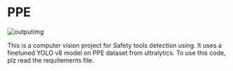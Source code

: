# PPE

![outputimg](https://github.com/user-attachments/assets/c7266db0-71a9-49a9-ac33-1df58471b20f)

This is a computer vision project for Safety tools detection using. It uses  a finetuned YOLO v8 model on PPE dataset from ultralytics.
To use this code, plz read the requitements file.
